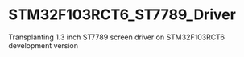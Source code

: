 # STM32F103RCT6_ST7789_Driver
Transplanting 1.3 inch ST7789 screen driver on STM32F103RCT6 development version
